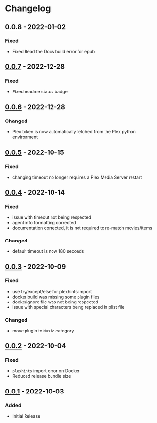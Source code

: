# Changelog

## [0.0.8] - 2022-01-02
### Fixed
- Fixed Read the Docs build error for epub

## [0.0.7] - 2022-12-28
### Fixed
- Fixed readme status badge

## [0.0.6] - 2022-12-28
### Changed
- Plex token is now automatically fetched from the Plex python environment

## [0.0.5] - 2022-10-15
### Fixed
- changing timeout no longer requires a Plex Media Server restart

## [0.0.4] - 2022-10-14
### Fixed
- issue with timeout not being respected
- agent info formatting corrected
- documentation corrected, it is not required to re-match movies/items
### Changed
- default timeout is now 180 seconds

## [0.0.3] - 2022-10-09
### Fixed
- use try/except/else for plexhints import
- docker build was missing some plugin files
- dockerignore file was not being respected
- issue with special characters being replaced in plist file
### Changed
- move plugin to `Music` category

## [0.0.2] - 2022-10-04
### Fixed
- `plexhints` import error on Docker
- Reduced release bundle size

## [0.0.1] - 2022-10-03
### Added
- Initial Release

[0.0.1]: https://github.com/lizardbyte/themerr-plex/releases/tag/v0.0.1
[0.0.2]: https://github.com/lizardbyte/themerr-plex/releases/tag/v0.0.2
[0.0.3]: https://github.com/lizardbyte/themerr-plex/releases/tag/v0.0.3
[0.0.4]: https://github.com/lizardbyte/themerr-plex/releases/tag/v0.0.4
[0.0.5]: https://github.com/lizardbyte/themerr-plex/releases/tag/v0.0.5
[0.0.6]: https://github.com/lizardbyte/themerr-plex/releases/tag/v0.0.6
[0.0.7]: https://github.com/lizardbyte/themerr-plex/releases/tag/v0.0.7
[0.0.8]: https://github.com/lizardbyte/themerr-plex/releases/tag/v0.0.8

